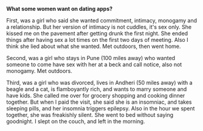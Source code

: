 **What some women want on dating apps?**

First, was a girl who said she wanted commitment, intimacy, monogamy and a relationship. But her version of intimacy is not cuddles, it's sex only. She kissed me on the pavement after getting drunk the first night. She ended things after having sex a lot times on the first two days of meeting. Also I think she lied about what she wanted. Met outdoors, then went home.

Second, was a girl who stays in Pune (100 miles away) who wanted someone to come have sex with her at a beck and call notice, also not monogamy. Met outdoors.

Third, was a girl who was divorced, lives in Andheri (50 miles away) with a beagle and a cat, is flamboyantly rich, and wants to marry someone and have kids. She called me over for grocery shopping and cooking dinner together. But when I paid the visit, she said she is an insomniac, and takes sleeping pills, and her insomnia triggers epilepsy. Also in the hour we spent together, she was freakishly silent. She went to bed without saying goodnight. I slept on the couch, and left in the morning.

